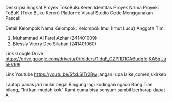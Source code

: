 Deskripsi Singkat Proyek TokoBukuKeren
Identitas Proyek
Nama Proyek: ToBuK (Toko Buku Keren)
Platform: Visual Studio Code Menggunakan Pascal

Detail Kelompok
Nama Kelompok: Kelompok Imul (Imut Lucu)
Anggota Tim: 
1. Muhammad Al Farel Azhar (241401009)
2. Blessly Vitory Deo Silaban (241401060)

Link Google Drive
https://drive.google.com/drive/u/0/folders/1idqF_C2Pl1D1CA6udgfdjKA5qUu5EVR9

Link Youtube
https://youtu.be/SfxLSITr2Bw
jangan lupa laike,comen,skirkeb

Laptop panas jari mulai pegal
Bingung lagi kodingan ngaco
Bang Tian bilang, "Ini kan mudah kok"
Kami cuma bisa senyum sambil berharap dapat A
